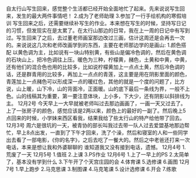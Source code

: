 自太行山写生回来，感觉整个生活都已经开始全面地忙了起来。先来说说写生回来，发生的最大两件事情吧！
2.成为了老师助理
3.参加了一行手绘机构的寒假培训
写生回来之后，还需要继续补写生的作业。本来想在写生的时候，坚持写日记的习惯，但发现实在是太累了。在太行山那边的日常，我在上一周的日记中有写到过。写生回来了之后，去过董老师画室那边改过三画，估计这周还是会再去一次的。来说说这几次和老师改画学到的东西，主要在老师那边学的是画山:
1.颜色搭配
以黄色调为主，比如说有一块山特别黄，有些山是偏冷色调的，然后在黄色调的石块山上，把冷色调往上压。暖色为三种，柠檬黄，赭色，土黄和中黄，中黄，还有他们的混合色也用的比较多，比如说柠檬黄加上一点点土黄，然后冷色调的话，还是群青用的比较多，再加上一点点的青莲，这主要是用在阴影里面的颜色，青莲加上一点赭色可以形成深一点的暖红色，其他的就是一个度的问题了，比方说，山上暖，山下冷，山的背面冷，正面暖。山的底下最后一条线为界，一般不上色。山的线稿其为重要，第一要注意体块，上小多，下大少，还有阴影以斜排线为主。
12月2号
今天早上一大早就被老师叫过去那边画画了，一画一天又过去了。上了一张房子的颜色，感觉应该是2两以来，颜色上的最好的一副了。然后晚上5点回来的时候，小学妹来西区看我，结果我给了些太行山的特产给他带了回去。
12月3号
周六是很坑的一天，被青协的部长叫我过去带一队人过去爱盟基地那边帮忙，早上8点出发，一直到了下午才回来，洗了个澡，然后和寝室的人和一些同学出去看了一部电影，《你的名字》，之后去吃了一餐大的。然后之中老爸还打来一次电话，本来是想让我和外婆聊聊的 谁知道我又没有接到电话，遗憾。
12月4号
1.荒废了一天
12月5号
1.值班
2.上课
3.PS作业
12月6号
1.上了一早上的PS
2.太简单了，基本没有学到什么
3.下午开了个天宫庄园的会
4.体育课
5.选修课
6.画图
12月7号
1.早上跑步
2.马克思课
3.制图课
4.马克笔课
5.设计选修课
6.开会
7.练歌
